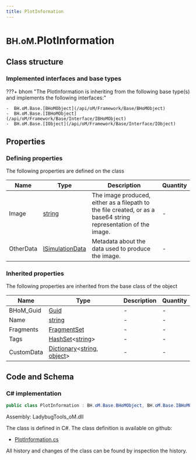 ```yaml
---
title: PlotInformation
---
```


# <small>BH.oM.</small>**PlotInformation**



## Class structure

### Implemented interfaces and base types

???+ bhom "The PlotInformation is inheriting from the following base type(s) and implements the following interfaces:"

    -  BH.oM.Base.[BHoMObject](/api/oM/Framework/Base/BHoMObject)
    -  BH.oM.Base.[IBHoMObject](/api/oM/Framework/Base/Interface/IBHoMObject)
    -  BH.oM.Base.[IObject](/api/oM/Framework/Base/Interface/IObject)


## Properties



### Defining properties

The following properties are defined on the class

| Name             | Type             | Description      | Quantity         |
|------------------|------------------|------------------|------------------|
| Image | [string](https://learn.microsoft.com/en-us/dotnet/api/System.String?view=netstandard-2.0) | The image produced, either as a filepath to the file created, or as a base64 string representation of the image. | - |
| OtherData | [ISimulationData](/api/oM/Adapter/LadybugTools/MetaData/ISimulationData) | Metadata about the data used to produce the image. | - |


### Inherited properties
The following properties are inherited from the base class of the object

| Name             | Type             | Description      | Quantity         |
|------------------|------------------|------------------|------------------|
| BHoM_Guid | [Guid](https://learn.microsoft.com/en-us/dotnet/api/System.Guid?view=netstandard-2.0) | - | - |
| Name | [string](https://learn.microsoft.com/en-us/dotnet/api/System.String?view=netstandard-2.0) | - | - |
| Fragments | [FragmentSet](/api/oM/Framework/Base/FragmentSet) | - | - |
| Tags | [HashSet](https://learn.microsoft.com/en-us/dotnet/api/System.Collections.Generic.HashSet-1?view=netstandard-2.0)&lt;[string](https://learn.microsoft.com/en-us/dotnet/api/System.String?view=netstandard-2.0)&gt; | - | - |
| CustomData | [Dictionary](https://learn.microsoft.com/en-us/dotnet/api/System.Collections.Generic.Dictionary-2?view=netstandard-2.0)&lt;[string](https://learn.microsoft.com/en-us/dotnet/api/System.String?view=netstandard-2.0), [object](https://learn.microsoft.com/en-us/dotnet/api/System.Object?view=netstandard-2.0)&gt; | - | - |


## Code and Schema

### C# implementation

``` C# title="C#"
public class PlotInformation : BH.oM.Base.BHoMObject, BH.oM.Base.IBHoMObject, BH.oM.Base.IObject
```

Assembly: LadybugTools_oM.dll

The class is defined in C#. The class definition is available on github:

- [PlotInformation.cs](https://github.com/BHoM/LadybugTools_Toolkit/blob/develop/LadybugTools_oM/MetaData\PlotInformation.cs)

All history and changes of the class can be found by inspection the history.
